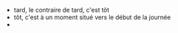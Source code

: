 - tard, le contraire de tard, c'est tôt
- tôt, c'est à un moment situé vers le début de la journée
-